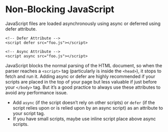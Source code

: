 # **Non-Blocking JavaScript**

JavaScript files are loaded asynchronously using async or deferred using defer attribute.

```
<!-- Defer Attribute -->
<script defer src="foo.js"></script>

<!-- Async Attribute -->
<script async src="foo.js"></script>
```

JavaScript blocks the normal parsing of the HTML document, so when the parser reaches a `<script>` tag (particularly is inside the `<head>`), it stops to fetch and run it. Adding async or defer are highly recommended if your scripts are placed in the top of your page but less valuable if just before your `</body>` tag. But it’s a good practice to always use these attributes to avoid any performance issue.

* Add `async` (if the script doesn’t rely on other scripts) or `defer` (if the script relies upon or is relied upon by an async script) as an attribute to your script tag.
* If you have small scripts, maybe use inline script place above async scripts.
